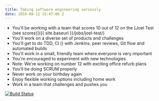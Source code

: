 ```yaml
---
title: Taking software engineering seriously
date: 2016-08-12 15:47:00 Z
---
```


- You'll be working with a team that scores 10 out of 12 on the [Joel Test (see scores)]({{ site.baseurl }}/jobs/joel-test/)
- You'll work on a diverse set of products and challenges
- You'll get to do TDD, CI () with Jenkins, peer reviews, Git flow and automated builds
- You'll work in a small, friendly team where everyone is very important
- You're encouraged to experiment with new technologies
- Note: We're working on number 12 with exciting office refurb plans
- You'll be doing SCRUM properly
- Never work on your birthday again
- Enjoy flexible working options including home work
- Work in a team that challenges and pushes you

[![Build Status](https://travis-ci.org/pocketworks/pocketworks-web.svg?branch=master)](https://travis-ci.org/pocketworks/pocketworks-web)
